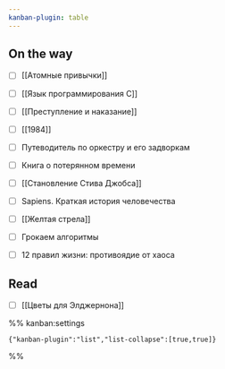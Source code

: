 ```yaml
---
kanban-plugin: table
---
```


## On the way

- [ ] [[Атомные привычки]]
- [ ] [[Язык программирования C]]
- [ ] [[Преступление и наказание]]
- [ ] [[1984]]
- [ ] Путеводитель по оркестру и его задворкам
- [ ] Книга о потерянном времени
- [ ] [[Становление Стива Джобса]]
- [ ] Sapiens. Краткая история человечества
- [ ] [[Желтая стрела]]
- [ ] Грокаем алгоритмы
- [ ] 12 правил жизни: противоядие от хаоса


## Read

- [ ] [[Цветы для Элджернона]]




%% kanban:settings
```
{"kanban-plugin":"list","list-collapse":[true,true]}
```
%%